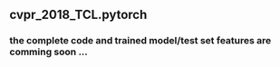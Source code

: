 ## cvpr_2018_TCL.pytorch


### the complete code and trained model/test set features  are comming soon ... 
